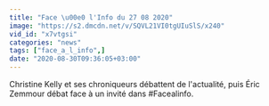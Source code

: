 ```yaml
---
title: "Face \u00e0 l'Info du 27 08 2020"
image: "https://s2.dmcdn.net/v/SQVL21VI0tgUIuSlS/x240"
vid_id: "x7vtgsi"
categories: "news"
tags: ["face_a_l_info",]
date: "2020-08-30T09:36:05+03:00"
---
```

Christine Kelly et ses chroniqueurs débattent de l'actualité, puis Éric Zemmour débat face à un invité dans #Facealinfo.
